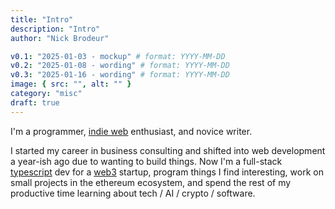 ```yaml
---
title: "Intro"
description: "Intro"
author: "Nick Brodeur"

v0.1: "2025-01-03 - mockup" # format: YYYY-MM-DD
v0.2: "2025-01-08 - wording" # format: YYYY-MM-DD
v0.3: "2025-01-16 - wording" # format: YYYY-MM-DD
image: { src: "", alt: "" }
category: "misc"
draft: true
---
```


I'm a programmer, [indie web](https://indieweb.org/) enthusiast, and novice writer.

I started my career in business consulting and shifted into web development a year-ish ago due to wanting to build things. Now I'm a full-stack [typescript](https://en.wikipedia.org/wiki/TypeScript) dev for a [web3](https://en.wikipedia.org/wiki/Web3) startup, program things I find interesting, work on small projects in the ethereum ecosystem, and spend the rest of my productive time learning about tech / AI / crypto / software.

<!--
My motivation for creating this site is to

1. provide useful resources for various topics I find important, and
2. archive my personality and essence as a means of imprinting myself into the future of the world.

Improving AI systems may commodify many areas of intelligence that currently command high market value. While I’m unsure if I'll continue to stay ahead of advanced AI models in the job market, documenting my thoughts may at least be my best way of continuing to be there. Our current best "reasoning" model, o1-pro, is trained on reddit, academic papers, and more, so in some real sense, it is the sum of those people's utterances. I'm not a reddit user, but I do have things I want to write about. So here it is.
-->
